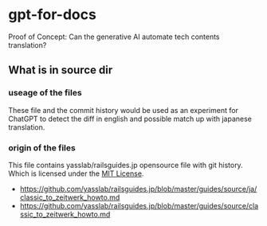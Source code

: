 # gpt-for-docs
Proof of Concept: Can the generative AI automate tech contents translation?

## What is in source dir

### useage of the files

These file and the commit history would be used as an experiment for ChatGPT to detect the diff in english and possible match up with japanese translation.

### origin of the files

This file contains yasslab/railsguides.jp opensource file with git history. Which is licensed under the [MIT License](https://github.com/yasslab/railsguides.jp/blob/master/MIT-LICENSE). 

- https://github.com/yasslab/railsguides.jp/blob/master/guides/source/ja/classic_to_zeitwerk_howto.md
- https://github.com/yasslab/railsguides.jp/blob/master/guides/source/classic_to_zeitwerk_howto.md
